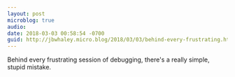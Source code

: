 ```yaml
---
layout: post
microblog: true
audio: 
date: 2018-03-03 00:58:54 -0700
guid: http://jbwhaley.micro.blog/2018/03/03/behind-every-frustrating.html
---
```

Behind every frustrating session of debugging, there's a really simple, stupid mistake.
